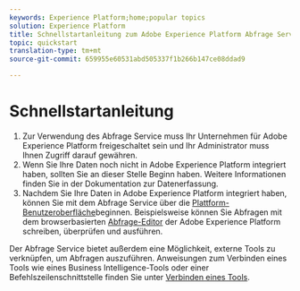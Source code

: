 ```yaml
---
keywords: Experience Platform;home;popular topics
solution: Experience Platform
title: Schnellstartanleitung zum Adobe Experience Platform Abfrage Service
topic: quickstart
translation-type: tm+mt
source-git-commit: 659955e60531abd505337f1b266b147ce08ddad9

---
```



# Schnellstartanleitung

1. Zur Verwendung des Abfrage Service muss Ihr Unternehmen für Adobe Experience Platform freigeschaltet sein und Ihr Administrator muss Ihnen Zugriff darauf gewähren.
2. Wenn Sie Ihre Daten noch nicht in Adobe Experience Platform integriert haben, sollten Sie an dieser Stelle Beginn haben. Weitere Informationen finden Sie in der Dokumentation zur Datenerfassung.
3. Nachdem Sie Ihre Daten in Adobe Experience Platform integriert haben, können Sie mit dem Abfrage Service über die [Plattform-Benutzeroberfläche](ui/overview.md)beginnen. Beispielsweise können Sie Abfragen mit dem browserbasierten [Abfrage-Editor](ui/user-guide.md) der Adobe Experience Platform schreiben, überprüfen und ausführen.


Der Abfrage Service bietet außerdem eine Möglichkeit, externe Tools zu verknüpfen, um Abfragen auszuführen. Anweisungen zum Verbinden eines Tools wie eines Business Intelligence-Tools oder einer Befehlszeilenschnittstelle finden Sie unter [Verbinden eines Tools](clients/overview.md).

